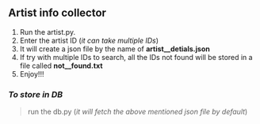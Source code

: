 ## Artist info collector
1. Run the artist.py. 
2. Enter the artist ID (_it can take multiple IDs_)
3. It will create a json file by the name of **artist__detials.json**
4. If try with multiple IDs to search, all the IDs not found will be stored in a file called **not__found.txt**
5. Enjoy!!!

### ***To store in DB***
> run the db.py (_it will fetch the above mentioned json file by default_)

